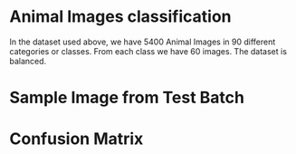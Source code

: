 # Animal Images classification

In the dataset used above, we have 5400 Animal Images in 90 different categories or classes.
From each class we have 60 images. The dataset is balanced.

# Sample Image from Test Batch

# Confusion Matrix


